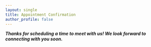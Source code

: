 ```yaml
---
layout: single
title: Appointment Confirmation
author_profile: false
---
```


***Thanks for scheduling a time to meet with us! We look forward to connecting with you soon.***
